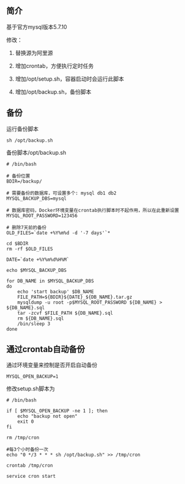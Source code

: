 ## 简介

基于官方mysql版本5.7.10

修改：

1. 替换源为阿里源

2. 增加crontab，方便执行定时任务

3. 增加/opt/setup.sh，容器启动时会运行此脚本

4. 增加/opt/backup.sh，备份脚本

## 备份

运行备份脚本

    sh /opt/backup.sh

备份脚本/opt/backup.sh

    # /bin/bash

    # 备份位置
    BDIR=/backup/

    # 需要备份的数据库，可设置多个: mysql db1 db2
    MYSQL_BACKUP_DBS=mysql

    # 数据库密码，Docker环境变量在crontab执行脚本时不起作用，所以在此重新设置
    MYSQL_ROOT_PASSWORD=123456

    # 删除7天前的备份
    OLD_FILES=`date +%Y%m%d -d '-7 days'`*

    cd $BDIR
    rm -rf $OLD_FILES

    DATE=`date +%Y%m%d%H%M`

    echo $MYSQL_BACKUP_DBS

    for DB_NAME in $MYSQL_BACKUP_DBS
    do
        echo 'start backup' $DB_NAME
        FILE_PATH=${BDIR}${DATE}_${DB_NAME}.tar.gz
        mysqldump -u root -p$MYSQL_ROOT_PASSWORD ${DB_NAME} > ${DB_NAME}.sql
        tar -zcvf $FILE_PATH ${DB_NAME}.sql
        rm ${DB_NAME}.sql
        /bin/sleep 3
    done

## 通过crontab自动备份

通过环境变量来控制是否开启自动备份

    MYSQL_OPEN_BACKUP=1

修改setup.sh脚本为

    # /bin/bash

    if [ $MYSQL_OPEN_BACKUP -ne 1 ]; then
        echo "backup not open"
        exit 0
    fi

    rm /tmp/cron

    #每3个小时备份一次
    echo "0 */3 * * * sh /opt/backup.sh" >> /tmp/cron

    crontab /tmp/cron

    service cron start